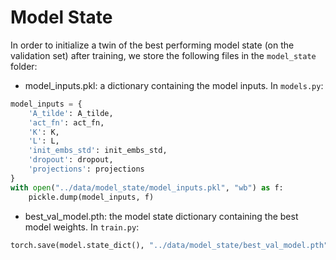 # Model State

In order to initialize a twin of the best performing model state (on the validation set) after training, we store the following files in the `model_state` folder:

- model_inputs.pkl: a dictionary containing the model inputs.
In `models.py`:
```python
model_inputs = {
    'A_tilde': A_tilde,  
    'act_fn': act_fn,  
    'K': K,
    'L': L,
    'init_embs_std': init_embs_std,
    'dropout': dropout,
    'projections': projections
}
with open("../data/model_state/model_inputs.pkl", "wb") as f:
    pickle.dump(model_inputs, f)
```
- best_val_model.pth: the model state dictionary containing the best model weights. In `train.py`:
```python
torch.save(model.state_dict(), "../data/model_state/best_val_model.pth")
```


